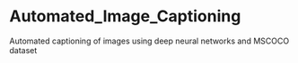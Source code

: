# Automated_Image_Captioning
Automated captioning of images using deep neural networks and MSCOCO dataset
